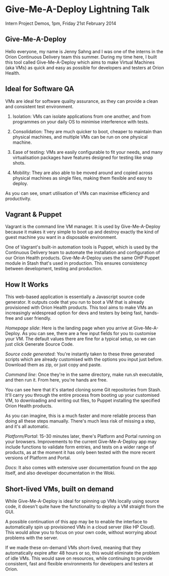 # Give-Me-A-Deploy Lightning Talk

Intern Project Demos, 1pm, Friday 21st February 2014

## Give-Me-A-Deploy

Hello everyone, my name is Jenny Sahng and I was one of the interns in the Orion Continuous Delivery team this summer. During my time here, I built this tool called Give-Me-A-Deploy which aims to make Virtual Machines (aka VMs) as quick and easy as possible for developers and testers at Orion Health. 

## Ideal for Software QA

VMs are ideal for software quality assurance, as they can provide a clean and consistent test environment. 

1. Isolation: VMs can isolate applications from one another, and from programmes on your daily OS to minimise interference with tests.

2. Consolidation: They are much quicker to boot, cheaper to maintain than physical machines, and multiple VMs can be run on one physical machine.

3. Ease of testing: VMs are easily configurable to fit your needs, and many virtualisation packages have features designed for testing like snap shots.

4. Mobility: They are also able to be moved around and copied across physical machines as single files, making them flexible and easy to deploy.

As you can see, smart utilisation of VMs can maximise efficiency and productivity. 
 
## Vagrant & Puppet

Vagrant is the command line VM manager. It is used by Give-Me-A-Deploy because it makes it very simple to boot up and destroy exactly the kind of guest machine you want in a disposable environment.

One of Vagrant's built-in automation tools is Puppet, which is used by the Continuous Delivery team to automate the installation and configuration of our Orion Health products. Give-Me-A-Deploy uses the same OHP Puppet module in Stash that's used in production. This ensures consistency between development, testing and production. 

## How It Works

This web-based application is essentially a Javascript source code generator. It outputs code that you run to boot a VM that is already provisioned with Orion Health products. This tool aims to make VMs an increasingly widespread option for devs and testers by being fast, hands-free and user friendly. 

_Homepage slide_: Here is the landing page when you arrive at Give-Me-A-Deploy. As you can see, there are a few input fields for you to customise your VM. The default values there are fine for a typical setup, so we can just click Generate Source Code.

_Source code generated_: You're instantly taken to these three generated scripts which are already customised with the options you input just before. Download them as zip, or just copy and paste. 

_Command line_: Once they're in the same directory, make run.sh executable, and then run it. From here, you're hands are free.

You can see here that it's started cloning some Git repositories from Stash. It'll carry you through the entire process from booting up your customised VM, to downloading and writing out files, to Puppet installing the specified Orion Health products.

As you can imagine, this is a much faster and more reliable process than doing all these steps manually. There's much less risk of missing a step, and it's all automatic. 

_Platform/Portal_: 15-30 minutes later, there's Platform and Portal running on your browsers. Improvements to the current Give-Me-A-Deploy app may include functions to validate form entries, and tests on a wider range of products, as at the moment it has only been tested with the more recent versions of Platform and Portal.

_Docs_: It also comes with extensive user documentation found on the app itself, and also developer documentation in the Woki.

## Short-lived VMs, built on demand

While Give-Me-A-Deploy is ideal for spinning up VMs locally using source code, it doesn't quite have the functionality to deploy a VM straight from the GUI.

A possible continuation of this app may be to enable the interface to automatically spin up provisioned VMs in a cloud server (like HP Cloud). This would allow you to focus on your own code, without worrying about problems with the server.

If we made these on-demand VMs short-lived, meaning that they automatically expire after 48 hours or so, this would eliminate the problem of idle VMs. This would save on resources, while continuing to provide consistent, fast and flexible environments for developers and testers at Orion.
